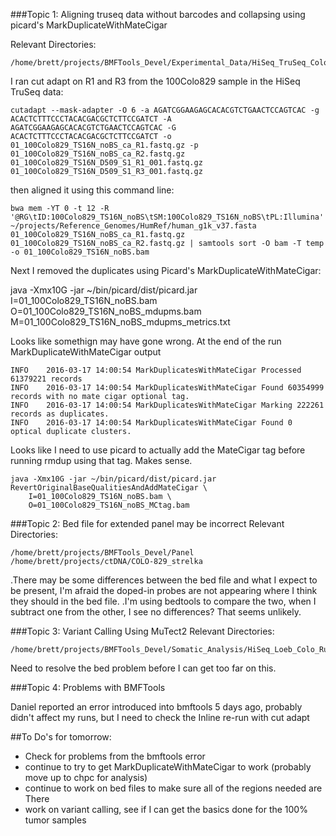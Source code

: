 ###Topic 1: Aligning truseq data without barcodes and collapsing using picard's MarkDuplicateWithMateCigar

Relevant Directories:

    /home/brett/projects/BMFTools_Devel/Experimental_Data/HiSeq_TruSeq_Colo829/no_barcodes

I ran cut adapt on R1 and R3 from the 100Colo829 sample in the HiSeq TruSeq data:

    cutadapt --mask-adapter -O 6 -a AGATCGGAAGAGCACACGTCTGAACTCCAGTCAC -g ACACTCTTTCCCTACACGACGCTCTTCCGATCT -A AGATCGGAAGAGCACACGTCTGAACTCCAGTCAC -G ACACTCTTTCCCTACACGACGCTCTTCCGATCT -o 01_100Colo829_TS16N_noBS_ca_R1.fastq.gz -p 01_100Colo829_TS16N_noBS_ca_R2.fastq.gz 01_100Colo829_TS16N_D509_S1_R1_001.fastq.gz 01_100Colo829_TS16N_D509_S1_R3_001.fastq.gz

then aligned it using this command line:

    bwa mem -YT 0 -t 12 -R '@RG\tID:100Colo829_TS16N_noBS\tSM:100Colo829_TS16N_noBS\tPL:Illumina' ~/projects/Reference_Genomes/HumRef/human_g1k_v37.fasta 01_100Colo829_TS16N_noBS_ca_R1.fastq.gz 01_100Colo829_TS16N_noBS_ca_R2.fastq.gz | samtools sort -O bam -T temp -o 01_100Colo829_TS16N_noBS.bam

Next I removed the duplicates using Picard's MarkDuplicateWithMateCigar:

java -Xmx10G -jar ~/bin/picard/dist/picard.jar \
        I=01_100Colo829_TS16N_noBS.bam \
        O=01_100Colo829_TS16N_noBS_mdupms.bam \
        M=01_100Colo829_TS16N_noBS_mdupms_metrics.txt

Looks like somethign may have gone wrong.  At the end of the run MarkDuplicateWithMateCigar output

    INFO	2016-03-17 14:00:54	MarkDuplicatesWithMateCigar	Processed 61379221 records
    INFO	2016-03-17 14:00:54	MarkDuplicatesWithMateCigar	Found 60354999 records with no mate cigar optional tag.
    INFO	2016-03-17 14:00:54	MarkDuplicatesWithMateCigar	Marking 222261 records as duplicates.
    INFO	2016-03-17 14:00:54	MarkDuplicatesWithMateCigar	Found 0 optical duplicate clusters.

Looks like I need to use picard to actually add the MateCigar tag before running rmdup using that tag.  Makes sense.

    java -Xmx10G -jar ~/bin/picard/dist/picard.jar RevertOriginalBaseQualitiesAndAddMateCigar \
        I=01_100Colo829_TS16N_noBS.bam \
        O=01_100Colo829_TS16N_noBS_MCtag.bam

###Topic 2: Bed file for extended panel may be incorrect
Relevant Directories:

    /home/brett/projects/BMFTools_Devel/Panel
    /home/brett/projects/ctDNA/COLO-829_strelka

.There may be some differences between the bed file and what I expect to be present, I'm afraid the doped-in probes are not appearing where I think they should in the bed file.
.I'm using bedtools to compare the two, when I subtract one from the other, I see no differences?  That seems unlikely.

###Topic 3: Variant Calling Using MuTect2
Relevant Directories:

    /home/brett/projects/BMFTools_Devel/Somatic_Analysis/HiSeq_Loeb_Colo_Run2_wCA

Need to resolve the bed problem before I can get too far on this.

###Topic 4: Problems with BMFTools

Daniel reported an error introduced into bmftools 5 days ago, probably didn't affect my runs, but I need to check the Inline re-run with cut adapt

##To Do's for tomorrow:
+ Check for problems from the bmftools error
+ continue to try to get MarkDuplicateWithMateCigar to work (probably move up to chpc for analysis)
+ continue to work on bed files to make sure all of the regions needed are There
+ work on variant calling, see if I can get the basics done for the 100% tumor samples
